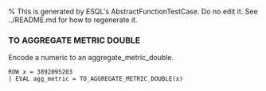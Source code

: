 % This is generated by ESQL's AbstractFunctionTestCase. Do no edit it. See ../README.md for how to regenerate it.

### TO AGGREGATE METRIC DOUBLE
Encode a numeric to an aggregate_metric_double.

```esql
ROW x = 3892095203
| EVAL agg_metric = TO_AGGREGATE_METRIC_DOUBLE(x)
```
